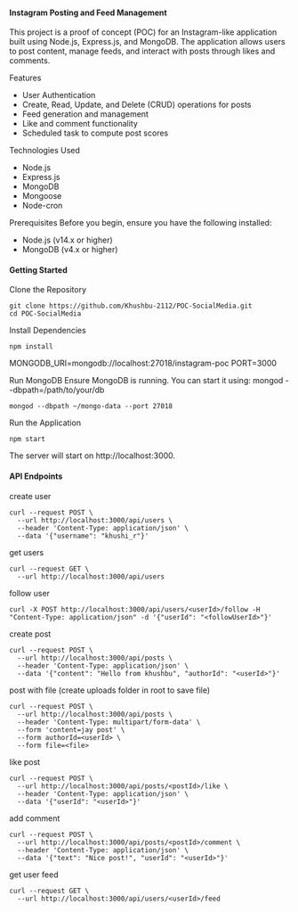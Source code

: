 #### Instagram Posting and Feed Management
This project is a proof of concept (POC) for an Instagram-like application built using Node.js, Express.js, and MongoDB. The application allows users to post content, manage feeds, and interact with posts through likes and comments.

Features
- User Authentication
- Create, Read, Update, and Delete (CRUD) operations for posts
- Feed generation and management
- Like and comment functionality
- Scheduled task to compute post scores

Technologies Used
- Node.js
- Express.js
- MongoDB
- Mongoose
- Node-cron

Prerequisites
Before you begin, ensure you have the following installed:

- Node.js (v14.x or higher)
- MongoDB (v4.x or higher)

#### Getting Started
Clone the Repository
```
git clone https://github.com/Khushbu-2112/POC-SocialMedia.git
cd POC-SocialMedia
```

Install Dependencies
```
npm install
```

MONGODB_URI=mongodb://localhost:27018/instagram-poc
PORT=3000

Run MongoDB
Ensure MongoDB is running. You can start it using: mongod --dbpath=/path/to/your/db
```
mongod --dbpath ~/mongo-data --port 27018
```

Run the Application
```
npm start
```

The server will start on http://localhost:3000.

#### API Endpoints

create user
```
curl --request POST \
  --url http://localhost:3000/api/users \
  --header 'Content-Type: application/json' \
  --data '{"username": "khushi_r"}'
```

get users
```
curl --request GET \
  --url http://localhost:3000/api/users
```

follow user
```
curl -X POST http://localhost:3000/api/users/<userId>/follow -H "Content-Type: application/json" -d '{"userId": "<followUserId>"}'
```

create post
```
curl --request POST \
  --url http://localhost:3000/api/posts \
  --header 'Content-Type: application/json' \
  --data '{"content": "Hello from khushbu", "authorId": "<userId>"}'
```

post with file (create uploads folder in root to save file)
```
curl --request POST \
  --url http://localhost:3000/api/posts \
  --header 'Content-Type: multipart/form-data' \
  --form 'content=jay post' \
  --form authorId=<userId> \
  --form file=<file>
```

like post
```
curl --request POST \
  --url http://localhost:3000/api/posts/<postId>/like \
  --header 'Content-Type: application/json' \
  --data '{"userId": "<userId>"}'
```

add comment
```
curl --request POST \
  --url http://localhost:3000/api/posts/<postId>/comment \
  --header 'Content-Type: application/json' \
  --data '{"text": "Nice post!", "userId": "<userId>"}'
```

get user feed
```
curl --request GET \
  --url http://localhost:3000/api/users/<userId>/feed
```